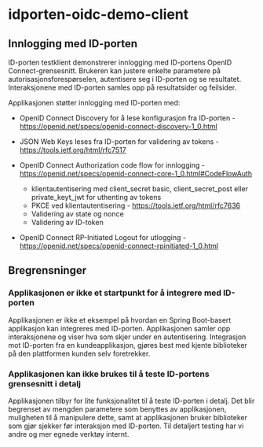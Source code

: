 # idporten-oidc-demo-client

## Innlogging med ID-porten
ID-porten testklient demonstrerer innlogging med ID-portens OpenID Connect-grensesnitt.  Brukeren kan justere enkelte parametere på autorisasjonsforespørselen, autentisere seg i ID-porten og se resultatet.  Interaksjonene med ID-porten samles opp på resultatsider og feilsider.  

Applikasjonen støtter innlogging med ID-porten med:

* OpenID Connect Discovery for å lese konfigurasjon fra ID-porten - https://openid.net/specs/openid-connect-discovery-1_0.html

* JSON Web Keys leses fra ID-porten for validering av tokens - https://tools.ietf.org/html/rfc7517

* OpenID Connect Authorization code flow for innlogging - https://openid.net/specs/openid-connect-core-1_0.html#CodeFlowAuth
  * klientautentisering med client_secret basic, client_secret_post eller private_keyt_jwt for uthenting av tokens
  * PKCE ved klientautentisering - https://tools.ietf.org/html/rfc7636
  * Validering av state og nonce
  * Validering av ID-token
* OpenID Connect RP-Initiated Logout for utlogging - https://openid.net/specs/openid-connect-rpinitiated-1_0.html


## Bregrensninger
### Applikasjonen er ikke et startpunkt for å integrere med ID-porten
Applikasjonen er ikke et eksempel på hvordan en Spring Boot-basert applikasjon kan integreres med ID-porten.  Applikasjonen samler opp interaksjonene og viser hva som skjer under en autentisering.  Integrasjon mot ID-porten fra en kundeapplikasjon, gjøres best med kjente biblioteker på den plattformen kunden selv foretrekker.  

### Applikasjonen kan ikke brukes til å teste ID-portens grensesnitt i detalj
Applikasjonen tilbyr for lite funksjonalitet til å teste ID-porten i detalj.  Det blir begrenset av mengden parametere som benyttes av applikasjonen, muligheten til å manipulere dette, samt at applikasjonen bruker biblioteker som gjør sjekker før interaksjon med ID-porten.  Til detaljert testing har vi andre og mer egnede verktøy internt.